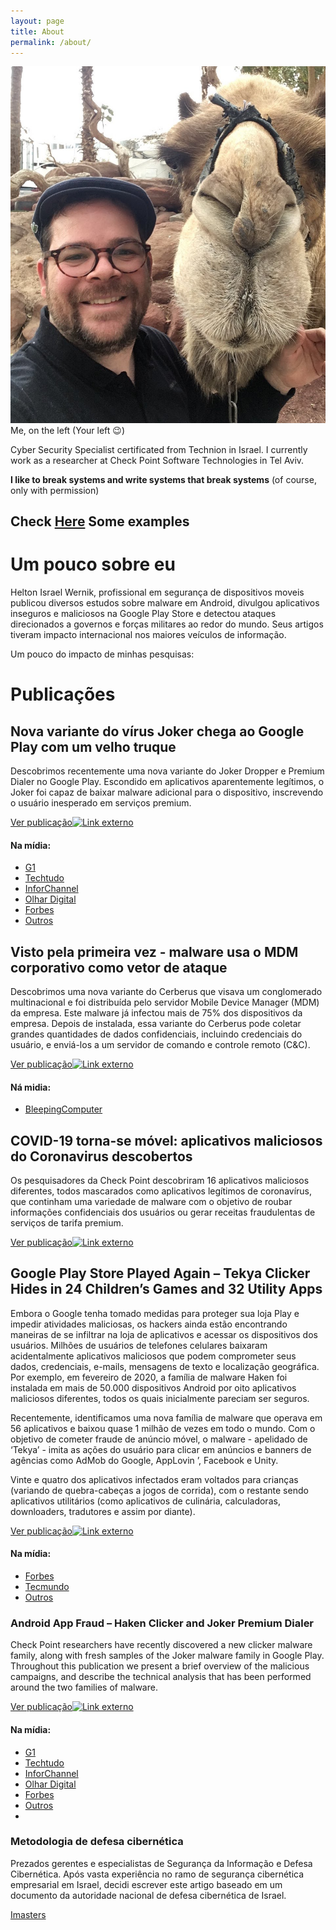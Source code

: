 ```yaml
---
layout: page
title: About
permalink: /about/
---
```

![Me and my Friend](static/img/perfil.jpg)
Me, on the left (Your left 😉)


Cyber Security Specialist certificated from Technion in Israel. I currently work as a researcher at Check Point Software Technologies in Tel Aviv.

**I like to break systems and write systems that break systems**
(of course, only with permission)


Check [Here](https://github.com/heltonWernik/HK-Hacker-Tools) Some examples
----------------------------------------------------------------------------

# Um pouco sobre eu
Helton Israel Wernik, profissional em segurança de dispositivos moveis publicou diversos estudos sobre malware em Android, divulgou aplicativos inseguros e maliciosos na Google Play Store e detectou ataques direcionados a governos e forças militares ao redor do mundo. Seus artigos tiveram impacto internacional nos maiores veículos de informação. 

Um pouco do impacto de minhas pesquisas:


# Publicações


## Nova variante do vírus Joker chega ao Google Play com um velho truque


Descobrimos recentemente uma nova variante do Joker Dropper e Premium Dialer no Google Play. Escondido em aplicativos aparentemente legítimos, o Joker foi capaz de baixar malware adicional para o dispositivo, inscrevendo o usuário inesperado em serviços premium.

[Ver publicação![Link externo](https://static-exp3.licdn.com/sc/h/8w0vew433o9nluoruq9k5eqy)](https://www.linkedin.com/redir/redirect?url=https%3A%2F%2Fresearch%2Echeckpoint%2Ecom%2F2020%2Fnew-joker-variant-hits-google-play-with-an-old-trick%2F%3Futm_source%3Dbrowser%26utm_medium%3Dpush-notification%26utm_campaign%3Dpush-notification-cpr&urlhash=MLfo&trk=public_profile_publication-button "New Joker variant hits Google Play with an old trick")

#### Na mídia:
* [G1](https://g1.globo.com/economia/tecnologia/blog/altieres-rohr/post/2020/09/29/google-remove-17-aplicativos-da-play-store-apos-denuncia-apontar-presenca-do-virus-joker.ghtml)
* [Techtudo](https://www.techtudo.com.br/noticias/2020/07/apps-com-novo-malware-joker-foram-baixados-mais-de-500-mil-vezes.ghtml)
* [InforChannel](https://inforchannel.com.br/check-point-identifica-nova-variante-do-malware-joker-na-google-play/)
* [Olhar Digital](https://olhardigital.com.br/fique_seguro/noticia/11-apps-maliciosos-da-google-play-assinavam-servicos-caros-pelo-usuario/103347)
* [Forbes](https://www.forbes.com/sites/zakdoffman/2020/02/21/google-confirms-malicious-security-threats-hiding-on-android-play-store-delete-these-12-apps-now/)
* [Outros](https://www.google.com/search?rlz=1C5CHFA_enIL905IL905&biw=1680&bih=916&tbm=nws&sxsrf=ALeKk03nROo45133eTwpLSBBZJwOPZX04A%3A1604414129527&ei=sWqhX9XeH-qDhbIP1OOC-Ag&q=joker+haken+checkpoint&oq=joker+haken+checkpoint&gs_l=psy-ab.3...174687.175165.0.175681.6.5.0.0.0.0.153.305.0j2.2.0....0...1c.1.64.psy-ab..5.0.0....0.TK2aRHl-8L8)



## Visto pela primeira vez - malware usa o MDM corporativo como vetor de ataque

Descobrimos uma nova variante do Cerberus que visava um conglomerado multinacional e foi distribuída pelo servidor Mobile Device Manager (MDM) da empresa. Este malware já infectou mais de 75% dos dispositivos da empresa. Depois de instalada, essa variante do Cerberus pode coletar grandes quantidades de dados confidenciais, incluindo credenciais do usuário, e enviá-los a um servidor de comando e controle remoto (C&C).


[Ver publicação![Link externo](https://static-exp3.licdn.com/sc/h/8w0vew433o9nluoruq9k5eqy)](https://www.linkedin.com/redir/redirect?url=https%3A%2F%2Fresearch%2Echeckpoint%2Ecom%2F2020%2Fmobile-as-attack-vector-using-mdm%2F&urlhash=w7Fk&trk=public_profile_publication-button "First seen in the wild – Malware uses Corporate MDM as attack vector") 

#### Ná midia:
* [BleepingComputer](https://www.bleepingcomputer.com/news/security/hackers-breach-company-s-mdm-server-to-spread-android-malware/)


## COVID-19 torna-se móvel: aplicativos maliciosos do Coronavirus descobertos

Os pesquisadores da Check Point descobriram 16 aplicativos maliciosos diferentes, todos mascarados como aplicativos legítimos de coronavírus, que continham uma variedade de malware com o objetivo de roubar informações confidenciais dos usuários ou gerar receitas fraudulentas de serviços de tarifa premium.


[Ver publicação![Link externo](https://static-exp3.licdn.com/sc/h/8w0vew433o9nluoruq9k5eqy)](https://www.linkedin.com/redir/redirect?url=https%3A%2F%2Fresearch%2Echeckpoint%2Ecom%2F2020%2Fcovid-19-goes-mobile-coronavirus-malicious-applications-discovered%2F&urlhash=eQW2&trk=public_profile_publication-button "COVID-19 goes mobile: Coronavirus malicious applications discovered") 


## Google Play Store Played Again – Tekya Clicker Hides in 24 Children’s Games and 32 Utility Apps

Embora o Google tenha tomado medidas para proteger sua loja Play e impedir atividades maliciosas, os hackers ainda estão encontrando maneiras de se infiltrar na loja de aplicativos e acessar os dispositivos dos usuários. Milhões de usuários de telefones celulares baixaram acidentalmente aplicativos maliciosos que podem comprometer seus dados, credenciais, e-mails, mensagens de texto e localização geográfica. Por exemplo, em fevereiro de 2020, a família de malware Haken foi instalada em mais de 50.000 dispositivos Android por oito aplicativos maliciosos diferentes, todos os quais inicialmente pareciam ser seguros.

Recentemente, identificamos uma nova família de malware que operava em 56 aplicativos e baixou quase 1 milhão de vezes em todo o mundo. Com o objetivo de cometer fraude de anúncio móvel, o malware - apelidado de ‘Tekya’ - imita as ações do usuário para clicar em anúncios e banners de agências como AdMob do Google, AppLovin ’, Facebook e Unity.

Vinte e quatro dos aplicativos infectados eram voltados para crianças (variando de quebra-cabeças a jogos de corrida), com o restante sendo aplicativos utilitários (como aplicativos de culinária, calculadoras, downloaders, tradutores e assim por diante).

[Ver publicação![Link externo](https://static-exp3.licdn.com/sc/h/8w0vew433o9nluoruq9k5eqy)](https://www.linkedin.com/redir/redirect?url=https%3A%2F%2Fresearch%2Echeckpoint%2Ecom%2F2020%2Fgoogle-play-store-played-again-tekya-clicker-hides-in-24-childrens-games-and-32-utility-apps%2F&urlhash=WbjY&trk=public_profile_publication-button "Google Play Store Played Again – Tekya Clicker Hides in 24 Children’s Games and 32 Utility Apps") 

#### Na mídia:
* [Forbes](https://www.forbes.com/sites/zakdoffman/2020/03/24/google-confirms-malicious-kids-games-hiding-on-play-store-delete-these-66-apps-now/)
* [Tecmundo](https://www.tecmundo.com.br/software/151339-malware-presente-56-apps-consegue-driblar-seguranca-android.htm)
* [Outros](https://www.google.com/search?rlz=1C5CHFA_enIL905IL905&biw=1680&bih=916&tbm=nws&sxsrf=ALeKk03XIovum6nb2g7mib3SV4x4DJCOaA%3A1604414576164&ei=cGyhX6HVCYTIgQazqqawAw&q=Tekya+clicker&oq=Tekya+clicker&gs_l=psy-ab.3...257850.265502.0.265690.23.18.4.0.0.0.273.1905.0j9j2.11.0....0...1c.1.64.psy-ab..9.0.0....0.sg1Kh0QyjhY)



### Android App Fraud – Haken Clicker and Joker Premium Dialer

Check Point researchers have recently discovered a new clicker malware family, along with fresh samples of the Joker malware family in Google Play.  
Throughout this publication we present a brief overview of the malicious campaigns, and describe the technical analysis that has been performed around the two families of malware.


[Ver publicação![Link externo](https://static-exp3.licdn.com/sc/h/8w0vew433o9nluoruq9k5eqy)](https://www.linkedin.com/redir/redirect?url=https%3A%2F%2Fresearch%2Echeckpoint%2Ecom%2F2020%2Fandroid-app-fraud-haken-clicker-and-joker-premium-dialer%2F&urlhash=O_Do&trk=public_profile_publication-button "Android App Fraud – Haken Clicker and Joker Premium Dialer") 

#### Na mídia:
* [G1](https://g1.globo.com/economia/tecnologia/blog/altieres-rohr/post/2020/09/29/google-remove-17-aplicativos-da-play-store-apos-denuncia-apontar-presenca-do-virus-joker.ghtml)
* [Techtudo](https://www.techtudo.com.br/noticias/2020/07/apps-com-novo-malware-joker-foram-baixados-mais-de-500-mil-vezes.ghtml)
* [InforChannel](https://inforchannel.com.br/check-point-identifica-nova-variante-do-malware-joker-na-google-play/)
* [Olhar Digital](https://olhardigital.com.br/fique_seguro/noticia/11-apps-maliciosos-da-google-play-assinavam-servicos-caros-pelo-usuario/103347)
* [Forbes](https://www.forbes.com/sites/zakdoffman/2020/02/21/google-confirms-malicious-security-threats-hiding-on-android-play-store-delete-these-12-apps-now/)
* [Outros](https://www.google.com/search?rlz=1C5CHFA_enIL905IL905&biw=1680&bih=916&tbm=nws&sxsrf=ALeKk03nROo45133eTwpLSBBZJwOPZX04A%3A1604414129527&ei=sWqhX9XeH-qDhbIP1OOC-Ag&q=joker+haken+checkpoint&oq=joker+haken+checkpoint&gs_l=psy-ab.3...174687.175165.0.175681.6.5.0.0.0.0.153.305.0j2.2.0....0...1c.1.64.psy-ab..5.0.0....0.TK2aRHl-8L8)
* 
### Metodologia de defesa cibernética

Prezados gerentes e especialistas de Segurança da Informação e Defesa Cibernética. Após vasta experiência no ramo de segurança cibernética empresarial em Israel, decidi escrever este artigo baseado em um documento da autoridade nacional de defesa cibernética de Israel.

[Imasters](https://imasters.com.br/seguranca/metodologia-de-defesa-cibernetica)
